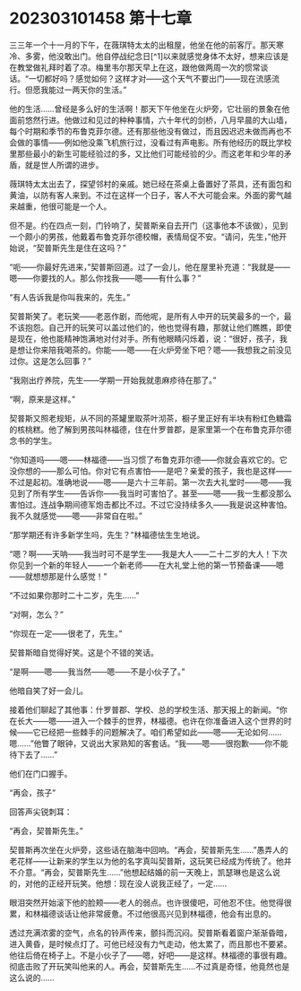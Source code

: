 # 202303101458 第十七章

三三年一个十一月的下午，在薇琪特太太的出租屋，他坐在他的前客厅。那天寒冷、多雾，他没敢出门。他自停战纪念日[^1]以来就感觉身体不太好，想来应该是在教堂做礼拜时着了凉。梅里韦尔那天早上在这，跟他做两周一次的惯常谈话。“一切都好吗？感觉如何？这样才对——这个天气不要出门——现在流感流行。但愿我能过一两天你的生活。”

他的生活……曾经是多么好的生活啊！那天下午他坐在火炉旁，它壮丽的景象在他面前悠然行进。他做过和见过的种种事情，六十年代的剑桥，八月早晨的大山墙，每个时期和季节的布鲁克菲尔德。还有那些他没有做过，而且因迟迟未做而再也不会做的事情——例如他没乘飞机旅行过，没看过有声电影。所有他经历的既比学校里那些最小的新生可能经验过的多，又比他们可能经验的少。而这老年和少年的矛盾，就是世人所谓的进步。

薇琪特太太出去了，探望邻村的亲戚。她已经在茶桌上备置好了茶具，还有面包和黄油，以防有客人来到。不过在这样一个日子，客人不大可能会来。外面的雾气越来越重，他很可能是一个人。

但不是。约在四点一刻，门铃响了，契普斯亲自去开门（这事他本不该做），见到一个颇小的男孩，他戴着布鲁克菲尔德校帽，表情局促不安。“请问，先生，”他开始说，“契普斯先生是住在这吗？”

“呃——你最好先进来，”契普斯回道。过了一会儿，他在屋里补充道：“我就是——嗯——你要找的人。那么你找我——嗯——有什么事？”

“有人告诉我是你叫我来的，先生。”

契普斯笑了。老玩笑——老恶作剧，而他呢，是所有人中开的玩笑最多的一个，最不该抱怨。自己开的玩笑可以盖过他们的，他也觉得有趣，那就让他们瞧瞧，即使是现在，他也能精神饱满地对付对手。所有他眼睛闪烁着，说：“很好，孩子，我是想让你来陪我喝茶的。你能——嗯——在火炉旁坐下吧？嗯——我想我之前没见过你。这是怎么回事？”

“我刚出疗养院，先生——学期一开始我就患麻疹待在那了。”

“啊，原来是这样。”

契普斯又照老规矩，从不同的茶罐里取茶叶沏茶，橱子里正好有半块有粉红色糖霜的核桃糕。他了解到男孩叫林福德，住在什罗普郡，是家里第一个在布鲁克菲尔德念书的学生。

“你知道吗——嗯——林福德——当习惯了布鲁克菲尔德——你就会喜欢它的。它没你想的——那么可怕。你对它有点害怕——是吧？亲爱的孩子，我也是这样——不过是起初。准确地说——嗯——是六十三年前。第一次去大礼堂时——嗯——我见到了所有学生——告诉你——我当时可害怕了。甚至——嗯——我一生都没那么害怕过。连战争期间德军炮击都比不过。不过它没持续多久——我是说这种害怕。我不久就感觉——嗯——非常自在啦。”

“那学期还有许多新学生吗，先生？”林福德怯生生地说。

“嗯？啊——天呐——我当时可不是学生——我是大人——二十二岁的大人！下次你见到一个新的年轻人——一个新老师——在大礼堂上他的第一节预备课——嗯——就想想那是什么感觉！”

“不过如果你那时二十二岁，先生……”

“对啊，怎么？”

“你现在一定——很老了，先生。”

契普斯暗自觉得好笑。这是个不错的笑话。

“是啊——嗯——我当然——嗯——不是小伙子了。”

他暗自笑了好一会儿。

接着他们聊起了其他事：什罗普郡、学校、总的学校生活、那天报上的新闻。“你在长大——嗯——进入一个棘手的世界，林福德。也许在你准备进入这个世界的时候——它已经把一些棘手的问题解决了。咱们希望如此——嗯——无论如何……嗯……”他瞥了眼钟，又说出大家熟知的客套话。“我——嗯——很抱歉——你不能待下去了……”

他们在门口握手。

“再会，孩子”

回答声尖锐刺耳：

“再会，契普斯先生。”

契普斯再次坐在火炉旁，这些话在脑海中回响。“再会，契普斯先生……”愚弄人的老花样——让新来的学生以为他的名字真叫契普斯，这玩笑已经成为传统了。他并不介意。“再会，契普斯先生……”他想起结婚的前一天晚上，凯瑟琳也是这么说的，对他的正经开玩笑。他想：现在没人说我正经了，一定……

眼泪突然开始滚下他的脸颊——老人的弱点。也许很傻吧，可他忍不住。他觉得很累，和林福德谈话让他非常疲惫。不过他很高兴见到林福德，他会有出息的。

透过充满浓雾的空气，点名的铃声传来，颤抖而沉闷。契普斯看着窗户渐渐昏暗，进入黄昏，是时候点灯了。可他已经没有力气走动，他太累了，而且那也不要紧。他往后倚在椅子上。不是小伙子了——嗯，好吧——是这样。林福德的事很有趣。彻底击败了开玩笑叫他来的人。再会，契普斯先生……不过真是奇怪，他竟然也是这么说的……

[^]: 第一次世界大战停战日，即1918年11月11日。后来将11月11日定为停战纪念日。